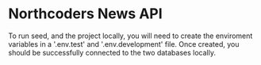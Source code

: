 # Northcoders News API

To run seed, and the project locally, you will need to create the enviroment variables in a '.env.test' and '.env.development' file.
Once created, you should be successfully connected to the two databases locally.
